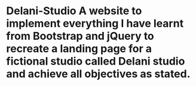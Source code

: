 # Delani-Studio                                                                                                                                                        A website to implement everything I have learnt from Bootstrap and jQuery to recreate a landing page for a fictional studio called Delani studio and achieve all objectives as stated.
